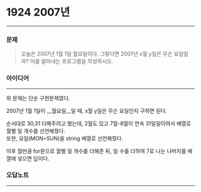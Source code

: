 # 1924 2007년
------------
### 문제

>오늘은 2007년 1월 1일 월요일이다. 그렇다면 2007년 x월 y일은 무슨 요일일까? 이를 알아내는 프로그램을 작성하시오.

### 아이디어
----------
위 문제는 단순 구현문제였다.

2007년 1월 1일이 __월요일__일 때, x월 y일은 무슨 요일인지 구하면 된다.

순서대로 30,31 더해주려고 했는데, 2월도 있고 7월-8월이 연속 31일일이여서 배열로 월별 일 개수를 선언해줬다.  
또한, 요일(MON~SUN)을 string 배열로 선언해줬다.

이후 월만큼 for문으로 월별 일 개수를 더해준 뒤, 일 수를 더하여 7로 나눈 나머지를 배열에 넣으면 답이다.

### 오답노트
----------
